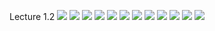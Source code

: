 Lecture 1.2
![](https://github.com/csn3rd/Ethics19Spring2020/blob/master/1.2.01%20Tuskegee%20Syphilis%20Experiments.png)
![](https://github.com/csn3rd/Ethics19Spring2020/blob/master/1.2.02%20Tuskegee%20Syphilis%20Experiments%202.png)
![](https://github.com/csn3rd/Ethics19Spring2020/blob/master/1.2.03%20Negative%20Rights.png)
![](https://github.com/csn3rd/Ethics19Spring2020/blob/master/1.2.04%20Positive%20Rights.png)
![](https://github.com/csn3rd/Ethics19Spring2020/blob/master/1.2.05%20Example%20Miranda%20Rights.png)
![](https://github.com/joeyjon123/Ethics19Spring2020/blob/master/1.2.06%20Tuskegee%20Syphilis%20Experiments%203.png)
![](https://github.com/joeyjon123/Ethics19Spring2020/blob/master/1.2.07%20Assessing%20Simple%20Deontologies.png)
![](https://github.com/joeyjon123/Ethics19Spring2020/blob/master/1.2.08%20Problems%20with%20Simple%20Deontologies.png)
![](https://github.com/joeyjon123/Ethics19Spring2020/blob/master/0.2.03%203%20Overlapping%20Ethical%20Questions.png)
![](https://github.com/joeyjon123/Ethics19Spring2020/blob/master/1.2.09%20Simple%20Deontologies%20(4%20basic%20questions).png)
![](https://github.com/joeyjon123/Ethics19Spring2020/blob/master/1.2.10%20Moral%20Method%20Assessment.png)
![](https://github.com/joeyjon123/Ethics19Spring2020/blob/master/1.2.11%20Weekly%20Discussion.png)
